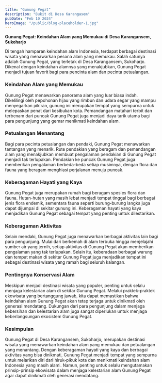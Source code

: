 ```yaml
---
title: "Gunung Pegat"
description: "Bukit di Desa Karangasem"
pubDate: "Feb 10 2024"
heroImage: "/public/blog-placeholder-1.jpg"
---
```


**Gunung Pegat: Keindahan Alam yang Memukau di Desa Karangansem, Sukoharjo**

Di tengah hamparan keindahan alam Indonesia, terdapat berbagai destinasi wisata yang menawarkan pesona alam yang memukau. Salah satunya adalah Gunung Pegat, yang terletak di Desa Karangansem, Sukoharjo. Dikenal dengan keindahan alamnya yang menakjubkan, Gunung Pegat menjadi tujuan favorit bagi para pencinta alam dan pecinta petualangan.

### Keindahan Alam yang Memukau

Gunung Pegat menawarkan panorama alam yang luar biasa indah. Dikelilingi oleh pepohonan hijau yang rimbun dan udara segar yang mampu menyegarkan pikiran, gunung ini merupakan tempat yang sempurna untuk melepaskan penat dari kesibukan kota. Pemandangan matahari terbit dan terbenam dari puncak Gunung Pegat juga menjadi daya tarik utama bagi para pengunjung yang gemar menikmati keindahan alam.

### Petualangan Menantang

Bagi para pecinta petualangan dan pendaki, Gunung Pegat menawarkan tantangan yang menarik. Rute pendakian yang beragam dan pemandangan alam yang menakjubkan membuat pengalaman pendakian di Gunung Pegat menjadi tak terlupakan. Pendakian ke puncak Gunung Pegat juga memberikan pengalaman berbeda-beda setiap musimnya, dengan flora dan fauna yang beragam menghiasi perjalanan menuju puncak.

### Keberagaman Hayati yang Kaya

Gunung Pegat juga merupakan rumah bagi beragam spesies flora dan fauna. Hutan-hutan yang masih lebat menjadi tempat tinggal bagi berbagai jenis flora endemik, sementara fauna seperti burung-burung langka juga dapat dijumpai di sekitar gunung ini. Keberagaman hayati yang kaya menjadikan Gunung Pegat sebagai tempat yang penting untuk dilestarikan.

### Keberagaman Aktivitas

Selain mendaki, Gunung Pegat juga menawarkan berbagai aktivitas lain bagi para pengunjung. Mulai dari berkemah di alam terbuka hingga menjelajahi sumber air yang jernih, setiap aktivitas di Gunung Pegat akan memberikan pengalaman yang tak terlupakan. Selain itu, keberadaan berbagai warung dan tempat makan di sekitar Gunung Pegat juga menjadikan tempat ini sebagai destinasi wisata yang ramah bagi seluruh kalangan.

### Pentingnya Konservasi Alam

Meskipun menjadi destinasi wisata yang populer, penting untuk selalu menjaga kelestarian alam di sekitar Gunung Pegat. Melalui praktek-praktek ekowisata yang bertanggung jawab, kita dapat memastikan bahwa keindahan alam Gunung Pegat akan tetap terjaga untuk dinikmati oleh generasi mendatang. Dukungan dari para pengunjung dalam menjaga kebersihan dan kelestarian alam juga sangat diperlukan untuk menjaga keberlangsungan ekosistem Gunung Pegat.

### Kesimpulan

Gunung Pegat di Desa Karangansem, Sukoharjo, merupakan destinasi wisata yang menawarkan keindahan alam yang memukau dan petualangan yang menantang. Dengan keberagaman hayati yang kaya dan berbagai aktivitas yang bisa dinikmati, Gunung Pegat menjadi tempat yang sempurna untuk melarikan diri dari hiruk-pikuk kota dan menikmati keindahan alam Indonesia yang masih alami. Namun, penting untuk selalu mengutamakan prinsip-prinsip ekowisata dalam menjaga kelestarian alam Gunung Pegat agar dapat dinikmati oleh generasi mendatang.

